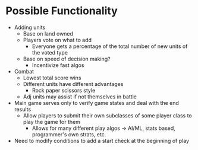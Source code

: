 # Possible Functionality

- Adding units
  - Base on land owned
  - Players vote on what to add
    - Everyone gets a percentage of the total number of new units of the voted type
  - Base on speed of decision making?
    - Incentivize fast algos
- Combat
  - Lowest total score wins
  - Different units have different advantages
    - Rock paper scissors style
  - Adj units may assist if not themselves in battle
- Main game serves only to verify game states and deal with the end results
  - Allow players to submit their own subclasses of some player class to play the game for them
    - Allows for many different play algos -> AI/ML, stats based, programmer's own strats, etc.
- Need to modify conditions to add a start check at the beginning of play
